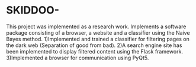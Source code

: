 # SKIDDOO-
This project was implemented as a research work. Implements a software package consisting of a browser, a website and a classifier using the Naive Bayes method. 
1)Implemented and trained a classifier for filtering pages on the dark web (Separation of good from bad). 
2)A search engine site has been implemented to display filtered content using the Flask framework. 
3)Implemented a browser for communication using PyQt5.
